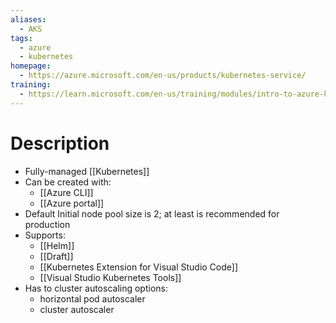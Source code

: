 ```yaml
---
aliases:
  - AKS
tags:
  - azure
  - kubernetes
homepage:
  - https://azure.microsoft.com/en-us/products/kubernetes-service/
training:
  - https://learn.microsoft.com/en-us/training/modules/intro-to-azure-kubernetes-service/
---
```

# Description
- Fully-managed [[Kubernetes]]
- Can be created with:
	- [[Azure CLI]]
	- [[Azure portal]]
- Default Initial node pool size is 2; at least is recommended for production
- Supports:
	- [[Helm]]
	- [[Draft]]
	- [[Kubernetes Extension for Visual Studio Code]]
	- [[Visual Studio Kubernetes Tools]]
- Has to cluster autoscaling options:
	- horizontal pod autoscaler
	- cluster autoscaler